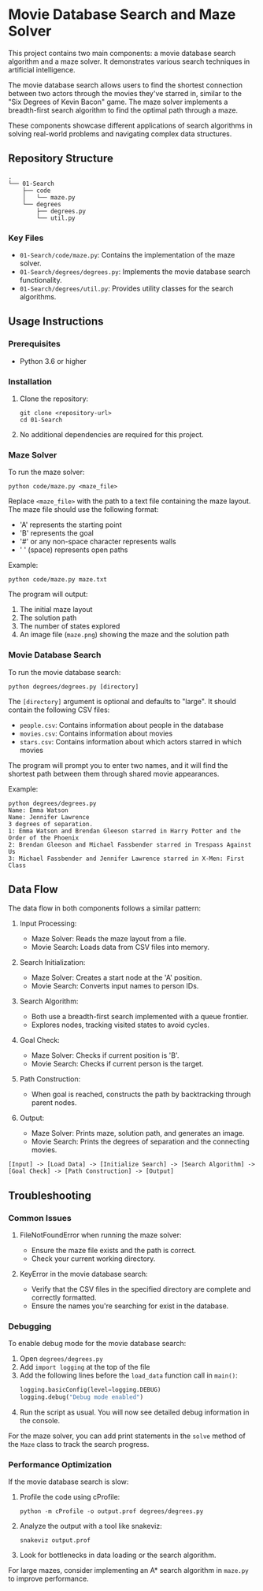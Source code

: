 # Movie Database Search and Maze Solver

This project contains two main components: a movie database search algorithm and a maze solver. It demonstrates various search techniques in artificial intelligence.

The movie database search allows users to find the shortest connection between two actors through the movies they've starred in, similar to the "Six Degrees of Kevin Bacon" game. The maze solver implements a breadth-first search algorithm to find the optimal path through a maze.

These components showcase different applications of search algorithms in solving real-world problems and navigating complex data structures.

## Repository Structure

```
.
└── 01-Search
    ├── code
    │   └── maze.py
    └── degrees
        ├── degrees.py
        └── util.py
```

### Key Files

- `01-Search/code/maze.py`: Contains the implementation of the maze solver.
- `01-Search/degrees/degrees.py`: Implements the movie database search functionality.
- `01-Search/degrees/util.py`: Provides utility classes for the search algorithms.

## Usage Instructions

### Prerequisites

- Python 3.6 or higher

### Installation

1. Clone the repository:
   ```
   git clone <repository-url>
   cd 01-Search
   ```

2. No additional dependencies are required for this project.

### Maze Solver

To run the maze solver:

```
python code/maze.py <maze_file>
```

Replace `<maze_file>` with the path to a text file containing the maze layout. The maze file should use the following format:
- 'A' represents the starting point
- 'B' represents the goal
- '#' or any non-space character represents walls
- ' ' (space) represents open paths

Example:
```
python code/maze.py maze.txt
```

The program will output:
1. The initial maze layout
2. The solution path
3. The number of states explored
4. An image file (`maze.png`) showing the maze and the solution path

### Movie Database Search

To run the movie database search:

```
python degrees/degrees.py [directory]
```

The `[directory]` argument is optional and defaults to "large". It should contain the following CSV files:
- `people.csv`: Contains information about people in the database
- `movies.csv`: Contains information about movies
- `stars.csv`: Contains information about which actors starred in which movies

The program will prompt you to enter two names, and it will find the shortest path between them through shared movie appearances.

Example:
```
python degrees/degrees.py
Name: Emma Watson
Name: Jennifer Lawrence
3 degrees of separation.
1: Emma Watson and Brendan Gleeson starred in Harry Potter and the Order of the Phoenix
2: Brendan Gleeson and Michael Fassbender starred in Trespass Against Us
3: Michael Fassbender and Jennifer Lawrence starred in X-Men: First Class
```

## Data Flow

The data flow in both components follows a similar pattern:

1. Input Processing:
   - Maze Solver: Reads the maze layout from a file.
   - Movie Search: Loads data from CSV files into memory.

2. Search Initialization:
   - Maze Solver: Creates a start node at the 'A' position.
   - Movie Search: Converts input names to person IDs.

3. Search Algorithm:
   - Both use a breadth-first search implemented with a queue frontier.
   - Explores nodes, tracking visited states to avoid cycles.

4. Goal Check:
   - Maze Solver: Checks if current position is 'B'.
   - Movie Search: Checks if current person is the target.

5. Path Construction:
   - When goal is reached, constructs the path by backtracking through parent nodes.

6. Output:
   - Maze Solver: Prints maze, solution path, and generates an image.
   - Movie Search: Prints the degrees of separation and the connecting movies.

```
[Input] -> [Load Data] -> [Initialize Search] -> [Search Algorithm] -> [Goal Check] -> [Path Construction] -> [Output]
```

## Troubleshooting

### Common Issues

1. FileNotFoundError when running the maze solver:
   - Ensure the maze file exists and the path is correct.
   - Check your current working directory.

2. KeyError in the movie database search:
   - Verify that the CSV files in the specified directory are complete and correctly formatted.
   - Ensure the names you're searching for exist in the database.

### Debugging

To enable debug mode for the movie database search:
1. Open `degrees/degrees.py`
2. Add `import logging` at the top of the file
3. Add the following lines before the `load_data` function call in `main()`:
   ```python
   logging.basicConfig(level=logging.DEBUG)
   logging.debug("Debug mode enabled")
   ```
4. Run the script as usual. You will now see detailed debug information in the console.

For the maze solver, you can add print statements in the `solve` method of the `Maze` class to track the search progress.

### Performance Optimization

If the movie database search is slow:
1. Profile the code using cProfile:
   ```
   python -m cProfile -o output.prof degrees/degrees.py
   ```
2. Analyze the output with a tool like snakeviz:
   ```
   snakeviz output.prof
   ```
3. Look for bottlenecks in data loading or the search algorithm.

For large mazes, consider implementing an A* search algorithm in `maze.py` to improve performance.